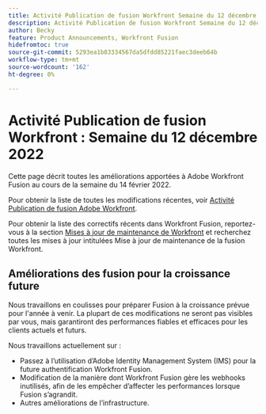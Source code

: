 ```yaml
---
title: Activité Publication de fusion Workfront Semaine du 12 décembre 2022
description: Activité Publication de fusion Workfront Semaine du 12 décembre 2022
author: Becky
feature: Product Announcements, Workfront Fusion
hidefromtoc: true
source-git-commit: 5293ea1b83334567da5dfdd85221faec3deeb64b
workflow-type: tm+mt
source-wordcount: '162'
ht-degree: 0%

---
```


# Activité Publication de fusion Workfront : Semaine du 12 décembre 2022

Cette page décrit toutes les améliorations apportées à Adobe Workfront Fusion au cours de la semaine du 14 février 2022.

Pour obtenir la liste de toutes les modifications récentes, voir [Activité Publication de fusion Adobe Workfront](../../../product-announcements/product-releases/fusion-release-activity/fusion-release-activity.md).

Pour obtenir la liste des correctifs récents dans Workfront Fusion, reportez-vous à la section [Mises à jour de maintenance de Workfront](https://experienceleague.adobe.com/docs/workfront-known-issues/releases/current-updates.html) et recherchez toutes les mises à jour intitulées Mise à jour de maintenance de la fusion Workfront.

## Améliorations des fusion pour la croissance future

Nous travaillons en coulisses pour préparer Fusion à la croissance prévue pour l&#39;année à venir. La plupart de ces modifications ne seront pas visibles par vous, mais garantiront des performances fiables et efficaces pour les clients actuels et futurs.


Nous travaillons actuellement sur :

* Passez à l’utilisation d’Adobe Identity Management System (IMS) pour la future authentification Workfront Fusion.
* Modification de la manière dont Workfront Fusion gère les webhooks inutilisés, afin de les empêcher d’affecter les performances lorsque Fusion s’agrandit.
* Autres améliorations de l’infrastructure.
